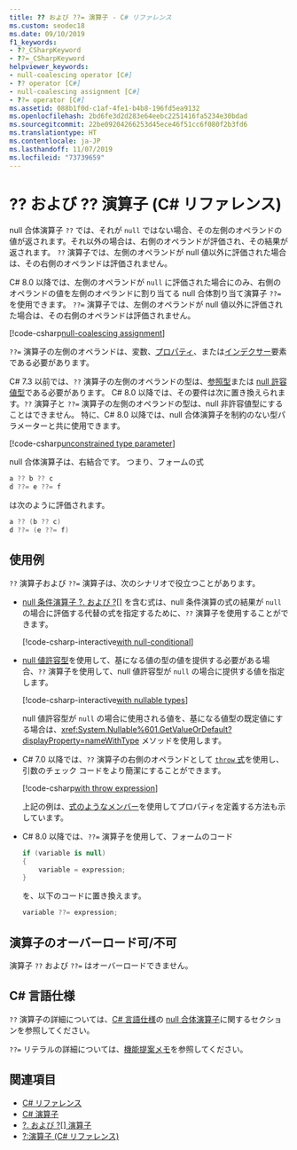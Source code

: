 ```yaml
---
title: ?? および ??= 演算子 - C# リファレンス
ms.custom: seodec18
ms.date: 09/10/2019
f1_keywords:
- ??_CSharpKeyword
- ??=_CSharpKeyword
helpviewer_keywords:
- null-coalescing operator [C#]
- ?? operator [C#]
- null-coalescing assignment [C#]
- ??= operator [C#]
ms.assetid: 088b1f0d-c1af-4fe1-b4b8-196fd5ea9132
ms.openlocfilehash: 2bd6fe3d2d283e64eebc2251416fa5234e30bdad
ms.sourcegitcommit: 22be09204266253d45ece46f51cc6f080f2b3fd6
ms.translationtype: HT
ms.contentlocale: ja-JP
ms.lasthandoff: 11/07/2019
ms.locfileid: "73739659"
---
```

# <a name="-and--operators-c-reference"></a>?? および ?? 演算子 (C# リファレンス)

null 合体演算子 `??` では、それが `null` ではない場合、その左側のオペランドの値が返されます。それ以外の場合は、右側のオペランドが評価され、その結果が返されます。 `??` 演算子では、左側のオペランドが null 値以外に評価された場合は、その右側のオペランドは評価されません。

C# 8.0 以降では、左側のオペランドが `null` に評価された場合にのみ、右側のオペランドの値を左側のオペランドに割り当てる null 合体割り当て演算子 `??=` を使用できます。 `??=` 演算子では、左側のオペランドが null 値以外に評価された場合は、その右側のオペランドは評価されません。

[!code-csharp[null-coalescing assignment](~/samples/csharp/language-reference/operators/NullCoalescingOperator.cs#Assignment)]

`??=` 演算子の左側のオペランドは、変数、[プロパティ](../../programming-guide/classes-and-structs/properties.md)、または[インデクサー](../../programming-guide/indexers/index.md)要素である必要があります。

C# 7.3 以前では、`??` 演算子の左側のオペランドの型は、[参照型](../keywords/reference-types.md)または [null 許容値型](../builtin-types/nullable-value-types.md)である必要があります。 C# 8.0 以降では、その要件は次に置き換えられます。`??` 演算子と `??=` 演算子の左側のオペランドの型は、null 非許容値型にすることはできません。 特に、C# 8.0 以降では、null 合体演算子を制約のない型パラメーターと共に使用できます。

[!code-csharp[unconstrained type parameter](~/samples/csharp/language-reference/operators/NullCoalescingOperator.cs#UnconstrainedType)]

null 合体演算子は、右結合です。 つまり、フォームの式

```csharp
a ?? b ?? c
d ??= e ??= f
```

は次のように評価されます。

```csharp
a ?? (b ?? c)
d ??= (e ??= f)
```

## <a name="examples"></a>使用例

`??` 演算子および `??=` 演算子は、次のシナリオで役立つことがあります。

- [null 条件演算子 ?. および ?[]](member-access-operators.md#null-conditional-operators--and-) を含む式は、null 条件演算の式の結果が `null` の場合に評価する代替の式を指定するために、`??` 演算子を使用することができます。

  [!code-csharp-interactive[with null-conditional](~/samples/csharp/language-reference/operators/NullCoalescingOperator.cs#WithNullConditional)]

- [null 値許容型](../builtin-types/nullable-value-types.md)を使用して、基になる値の型の値を提供する必要がある場合、`??` 演算子を使用して、null 値許容型が `null` の場合に提供する値を指定します。

  [!code-csharp-interactive[with nullable types](~/samples/csharp/language-reference/operators/NullCoalescingOperator.cs#WithNullableTypes)]

  null 値許容型が `null` の場合に使用される値を、基になる値型の既定値にする場合は、<xref:System.Nullable%601.GetValueOrDefault?displayProperty=nameWithType> メソッドを使用します。

- C# 7.0 以降では、`??` 演算子の右側のオペランドとして [`throw` 式](../keywords/throw.md#the-throw-expression)を使用し、引数のチェック コードをより簡潔にすることができます。

  [!code-csharp[with throw expression](~/samples/csharp/language-reference/operators/NullCoalescingOperator.cs#WithThrowExpression)]

  上記の例は、[式のようなメンバー](../../programming-guide/statements-expressions-operators/expression-bodied-members.md)を使用してプロパティを定義する方法も示しています。

- C# 8.0 以降では、`??=` 演算子を使用して、フォームのコード

  ```csharp
  if (variable is null)
  {
      variable = expression;
  }
  ```

  を、以下のコードに置き換えます。

  ```csharp
  variable ??= expression;
  ```

## <a name="operator-overloadability"></a>演算子のオーバーロード可/不可

演算子 `??` および `??=` はオーバーロードできません。

## <a name="c-language-specification"></a>C# 言語仕様

`??` 演算子の詳細については、[C# 言語仕様](~/_csharplang/spec/introduction.md)の [null 合体演算子](~/_csharplang/spec/expressions.md#the-null-coalescing-operator)に関するセクションを参照してください。

`??=` リテラルの詳細については、[機能提案メモ](~/_csharplang/proposals/csharp-8.0/null-coalescing-assignment.md)を参照してください。

## <a name="see-also"></a>関連項目

- [C# リファレンス](../index.md)
- [C# 演算子](index.md)
- [?. および ?[] 演算子](member-access-operators.md#null-conditional-operators--and-)
- [?:演算子 (C# リファレンス)](conditional-operator.md)
